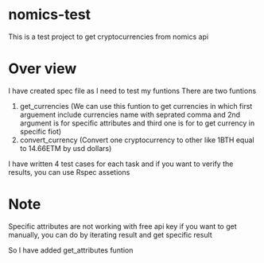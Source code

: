# nomics-test
This is a test project to get cryptocurrencies from nomics api

# Over view
I have created spec file as I need to test my funtions
There are two funtions
  1. get_currencies (We can use this funtion to get currencies in which first arguement include currencies name with seprated comma and 2nd argument is for specific        attributes and third one is for to get currency in specific fiot)
  2. convert_currency (Convert one cryptocurrency to other like 1BTH equal to 14.66ETM by usd dollars)
 
 I have written 4 test cases for each task and if you want to verify the results, you can use Rspec assetions
 
 # Note
 Specific attributes are not working with free api key if you want to get manually, you can do by iterating result and get specific result
 
 So I have added get_attributes funtion
